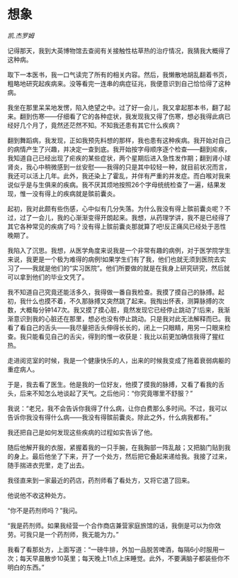 # 想象

*凯.杰罗姆*


记得那天，我到大英博物馆去查阅有关接触性枯草热的治疗情况，我猜我大概得了这种病。

取下一本医书，我一口气读完了所有的相关内容。然后，我懒散地胡乱翻着书页，粗略地研究起疾病来。没等看完一连串的病症征兆，我便意识到自己恰恰得了这种病。

我坐在那里呆呆地发愣，陷入绝望之中。过了好一会儿，我又拿起那本书，翻了起来。翻到伤寒——仔细看了它的各种症状，我发现我又得了伤寒，想必我得此病已经好几个月了，竟然还茫然不知。不知我还患有其它什么疾病？

翻到舞蹈病，我发现，正如我预先料想的那样，我也患有这种疾病。我开始对自己的病情产生了兴趣，并决定一查到底。我开始按字母顺序逐个检查——翻到疟疾，我知道自己已经出现了疟疾的某些症状，两个星期后进入急性发作期；翻到肾小球肾炎，我心中稍微感到一丝安慰——我得的只是其中较轻一种，就目前状况而言，我还可以活上几年。此外，我还染上了霍乱，并伴有严重的并发症。而白喉对我来说似乎是与生俱来的疾病。我不厌其烦地按照26个字母统统检查了一遍，结果发现，惟一没有得上的疾病就是髌前囊炎。

起初，我对此颇有些伤感，心中似有几分失落。为什么我没有得上髌前囊炎呢？不过，过了一会儿，我的心渐渐变得开朗起来。我想，从药理学讲，我不是已经得了其它各种常见的疾病了吗？没有得上髌前囊炎那就算了吧!反正痛风已经处于恶性晚期了。

我陷入了沉思。我想，从医学角度来说我是一个非常有趣的病例，对于医学院学生来说，我更是一个极为难得的病例!如果学生们有了我，他们也就无须到医院去实习了——我就是他们的“实习医院”。他们所要做的就是在我身上研究研究，然后就可以拿到他们的毕业文凭了。

我不知道自己究竟还能活多久，我得做一番自我检查。我摸了摸自己的脉搏。起初，我什么也摸不着，不久那脉搏又突然跳了起来。我掏出怀表，测算脉搏的次数，大概每分钟147次。我又摸了摸心脏，竟然发现它已经停止跳动了!后来，我渐渐意识到我的心脏还在那里，想必也没有停止跳动。只是我对此无法解释而已。我看了看自己的舌头——我尽量把舌头伸得长长的，闭上一只眼睛，用另一只眼来检查。我只能看见自己的舌尖，得到的惟一收获是：我比以前更加确信我得了猩红热。

走进阅览室的时候，我是一个健康快乐的人，出来的时候我变成了拖着衰弱病躯的重症病人。

于是，我去看了医生。他是我的一位好友，他摸了摸我的脉搏，又看了看我的舌头，后来不知怎么地谈起了天气。之后他问：“你究竟哪里不舒服？”

我说：“老兄，我不会告诉你我得了什么病，让你白费那么多时间。不过，我可以告诉你我没有得什么病——我没有得髌前囊炎。除此之外，什么病我都有。”

我还把自己是如何发现这些疾病的过程如实告诉了他。

随后他解开我的衣服，紧握着我的一只手腕，在我胸部一阵乱敲；又把脑门贴到我的身上。最后他坐了下来，开了一个处方，然后把它叠起来递给我。我接了过来，随手揣进衣兜里，走了出去。

我径直来到一家最近的药店，药剂师看了看处方，又将它退了回来。

他说他不收这种处方。

“你不是药剂师吗？”我问。

“我是药剂师。如果我经营一个合作商店兼营家庭旅馆的话，我倒是可以为你效劳。可我只是一个药剂师，我无能为力。”

我看了看那处方，上面写道：“一磅牛排，外加一品脱苦啤酒，每隔6小时服用一次；每天早晨散步10英里；每天晚上11点上床睡觉。此外，不要满脑子都装些你不明白的东西。”